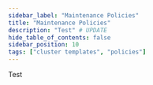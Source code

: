 ```yaml
---
sidebar_label: "Maintenance Policies"
title: "Maintenance Policies"
description: "Test" # UPDATE
hide_table_of_contents: false
sidebar_position: 10
tags: ["cluster templates", "policies"]
---
```


Test
